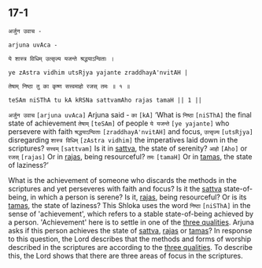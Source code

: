 ## 17-1


```shloka-sa
अर्जुन उवाच -
```
```shloka-sa-hk
arjuna uvAca -
```
```shloka-sa
ये शास्त्र विधिम् उत्सृज्य यजन्ते श्रद्धयाऽन्विताः ।
```
```shloka-sa-hk
ye zAstra vidhim utsRjya yajante zraddhayA'nvitAH |
```
```shloka-sa
तेषाम् निष्ठा तु का कृष्ण सत्त्वमाहो रजस् तमः ॥ १ ॥
```
```shloka-sa-hk
teSAm niSThA tu kA kRSNa sattvamAho rajas tamaH || 1 ||
```

`अर्जुन उवाच` `[arjuna uvAca]` Arjuna said - `का` `[kA]` ‘What is `निष्ठा` `[niSThA]` the final state of achievement `तेषाम्` `[teSAm]` of people `ये यजन्ते` `[ye yajante]` who persevere with faith `श्रद्धयाऽन्विताः` `[zraddhayA'nvitAH]` and focus, `उत्सृज्य` `[utsRjya]` disregarding `शास्त्र विधिम्` `[zAstra vidhim]` the imperatives laid down in the scriptures? `सत्त्वम्` `[sattvam]` Is it in [sattva](satva_rajas_tamas_effects), the state of serenity? `आहो` `[Aho]` or `रजस्` `[rajas]` Or in [rajas](satva_rajas_tamas_effects), being resourceful? `तमः` `[tamaH]` Or in [tamas](satva_rajas_tamas_effects), the state of laziness?’

What is the achievement of someone who discards the methods in the scriptures and yet perseveres with faith and focus? Is it the [sattva](satva_rajas_tamas_effects) state-of-being, in which a person is serene? Is it, [rajas](satva_rajas_tamas_effects), being resourceful? Or is its [tamas](satva_rajas_tamas_effects), the state of laziness? 
This Shloka uses the word `निष्ठा` `[niSThA]` in the sense of 'achievement', which refers to a stable state-of-being achieved by a person. 'Achievement' here is to settle in one of the [three qualities](satva_rajas_tamas). Arjuna asks if this person achieves the state of [sattva](satva_rajas_tamas_effects), [rajas](satva_rajas_tamas_effects) or [tamas](satva_rajas_tamas_effects)?
In response to this question, the Lord describes that the methods and forms of worship described in the scriptures are according to the [three qualities](satva_rajas_tamas). To describe this, the Lord shows that there are three areas of focus in the scriptures. 

